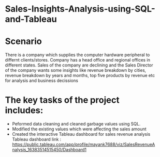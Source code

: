 # Sales-Insights-Analysis-using-SQL-and-Tableau

# Scenario
There is a company which supplies the computer hardware peripheral to differnt clients/stores. Company has a head office and regional offices in different states. Sales of the company are declining and the Sales Director of the company wants some insights like revenue breakdown by cities, revenue breakdown by years and months, top five products by revenue etc for analysis and business decissions

# The key tasks of the project includes:
* Peformed data cleaning and cleaned garbage values using SQL.
* Modified the existing values which were affecting the sales amount
* Created the interactive Tableau dashboard for sales revenue analysis
  Tableau dashboard link : https://public.tableau.com/app/profile/mayank7688/viz/SalesRevenueAnalysis_16383514515450/Dashboard1
  
